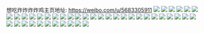 想吃炸炸炸炸鸡主页地址: https://weibo.com/u/5683305911 
![](https://wx4.sinaimg.cn/mw2000/006cCzungy1h8iy85i61sj321s32okjq.jpg) 
![](https://wx4.sinaimg.cn/mw2000/006cCzungy1h8iy8c3uedj321s32ou12.jpg) 
![](https://wx4.sinaimg.cn/mw2000/006cCzungy1h8iy8i1bjrj321s32ohdy.jpg) 
![](https://wx4.sinaimg.cn/mw2000/006cCzungy1h8iy80dtkjj321s32ou12.jpg) 
![](https://wx4.sinaimg.cn/mw2000/006cCzungy1h8iy8nogi9j321s32oqva.jpg) 
![](https://wx4.sinaimg.cn/mw2000/006cCzungy1h8hm7udox0j32c0340u0x.jpg) 
![](https://wx4.sinaimg.cn/mw2000/006cCzungy1h8hm7vsr6pj32c0340u0x.jpg) 
![](https://wx4.sinaimg.cn/mw2000/006cCzungy1h8hm7xleooj32c0340b2a.jpg) 
![](https://wx4.sinaimg.cn/mw2000/006cCzungy1h8e3ubohz8j322n33z7wk.jpg) 
![](https://wx4.sinaimg.cn/mw2000/006cCzungy1h8e3ulfokij327j2y1npg.jpg) 
![](https://wx4.sinaimg.cn/mw2000/006cCzungy1h8e3uqpcu6j31t72exu0y.jpg) 
![](https://wx4.sinaimg.cn/mw2000/006cCzungy1h8e3uyazy8j32c02c04qs.jpg) 
![](https://wx4.sinaimg.cn/mw2000/006cCzungy1h8e3v8f5rvj32c027x1l1.jpg) 
![](https://wx4.sinaimg.cn/mw2000/006cCzungy1h8e3vim50qj32c028jnpj.jpg) 
![](https://wx4.sinaimg.cn/mw2000/006cCzungy1h8e3u4azdtj322n33z1kz.jpg) 
![](https://wx4.sinaimg.cn/mw2000/006cCzungy1h8e3w6bawjj32c0340x6v.jpg) 
![](https://wx4.sinaimg.cn/mw2000/006cCzungy1h8e3wedj5pj316o1kw4qp.jpg) 
![](https://wx4.sinaimg.cn/mw2000/006cCzungy1h8e3mlzo5aj321s32ohdz.jpg) 
![](https://wx4.sinaimg.cn/mw2000/006cCzungy1h8e3lphhp8j30yh1pbe81.jpg) 
![](https://wx4.sinaimg.cn/mw2000/006cCzungy1h8e3m0n5ctj321s32oqvb.jpg) 
![](https://wx4.sinaimg.cn/mw2000/006cCzungy1h8e3lmxffsj321s32oqva.jpg) 
![](https://wx4.sinaimg.cn/mw2000/006cCzungy1h8e3n1orhqj321s32ox6v.jpg) 
![](https://wx4.sinaimg.cn/mw2000/006cCzungy1h8e3nba2n0j321s32okjq.jpg) 
![](https://wx4.sinaimg.cn/mw2000/006cCzungy1h8e3nfrah6j30yi1pcb29.jpg) 
![](https://wx4.sinaimg.cn/mw2000/006cCzungy1h8e3nvc1y6j321s32ox6v.jpg) 
![](https://wx4.sinaimg.cn/mw2000/006cCzungy1h8e3o0i2dyj31sc1scb2b.jpg) 
![](https://wx4.sinaimg.cn/mw2000/006cCzungy1gry1px0quwj30u0140gxk.jpg) 
![](https://wx4.sinaimg.cn/mw2000/006cCzungy1gry1pzp05tj30u0140qgi.jpg) 
![](https://wx4.sinaimg.cn/mw2000/006cCzungy1gry1puj5pwj30u0140ndm.jpg) 
![](https://wx4.sinaimg.cn/mw2000/006cCzungy1gry1q2fw0cj30u0140wso.jpg) 
![](https://wx4.sinaimg.cn/mw2000/006cCzungy1grd1z7031nj30u01hh7j8.jpg) 
![](https://wx4.sinaimg.cn/mw2000/006cCzungy1grd1zit0nxj30u01hhh25.jpg) 
![](https://wx4.sinaimg.cn/mw2000/006cCzungy1grd1zq68wrj30u01hh4f7.jpg) 
![](https://wx4.sinaimg.cn/mw2000/006cCzungy1grd200039pj30u01hhk7z.jpg) 
![](https://wx4.sinaimg.cn/mw2000/006cCzungy1grd20isfjpj30u01hhaqv.jpg) 
![](https://wx4.sinaimg.cn/mw2000/006cCzungy1grd20tfp0nj30u01hh1a8.jpg) 
![](https://wx4.sinaimg.cn/mw2000/006cCzungy1grd1yvqwboj30u01hhaqw.jpg) 
![](https://wx4.sinaimg.cn/mw2000/006cCzungy1grd215sx7bj30u01hhtpp.jpg) 
![](https://wx4.sinaimg.cn/mw2000/006cCzungy1grd21dbi82j30u01hh4fh.jpg) 
![](https://wx4.sinaimg.cn/mw2000/006cCzungy1gf3nbqydpwj30u018y7pq.jpg) 
![](https://wx4.sinaimg.cn/mw2000/006cCzungy1gf3ncagwubj30u018y7q0.jpg) 
![](https://wx4.sinaimg.cn/mw2000/006cCzungy1gf3nct5cwrj30u018ytyk.jpg) 
